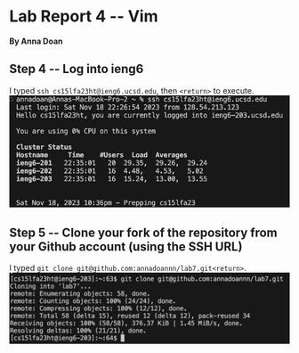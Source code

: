 # Lab Report 4 -- Vim
__By Anna Doan__

## Step 4 -- Log into ieng6
I typed `ssh cs15lfa23ht@ieng6.ucsd.edu`, then `<return>` to execute.
![image](lab4.png)

## Step 5 -- Clone your fork of the repository from your Github account (using the SSH URL)
I typed `git clone git@github.com:annadoannn/lab7.git<return>`.
![image](lab4-git.png)



